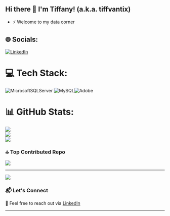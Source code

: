 ## Hi there 👋 I'm Tiffany! (a.k.a. **tiffvantix**)

- ⚡ Welcome to my data corner 

## 🌐 Socials:
[![LinkedIn](https://img.shields.io/badge/LinkedIn-%230077B5.svg?logo=linkedin&logoColor=white)](https://linkedin.com/in/linkedin.com/in/tiffany-l-b41852254) 

# 💻 Tech Stack:
![MicrosoftSQLServer](https://img.shields.io/badge/Microsoft%20SQL%20Server-CC2927?style=flat&logo=microsoft%20sql%20server&logoColor=white) ![MySQL](https://img.shields.io/badge/mysql-4479A1.svg?style=flat&logo=mysql&logoColor=white)![Adobe](https://img.shields.io/badge/adobe-%23FF0000.svg?style=flat&logo=adobe&logoColor=white)
# 📊 GitHub Stats:
![](https://github-readme-stats.vercel.app/api?username=Tiffvantix&theme=rose&hide_border=false&include_all_commits=true&count_private=true)<br/>
![](https://github-readme-streak-stats.herokuapp.com/?user=Tiffvantix&theme=rose&hide_border=false)<br/>
![](https://github-readme-stats.vercel.app/api/top-langs/?username=Tiffvantix&theme=rose&hide_border=false&include_all_commits=true&count_private=true&layout=compact)

### 🔝 Top Contributed Repo
![](https://github-contributor-stats.vercel.app/api?username=Tiffvantix&limit=5&theme=rose_pine&combine_all_yearly_contributions=true)

---
[![](https://visitcount.itsvg.in/api?id=Tiffvantix&icon=7&color=10)](https://visitcount.itsvg.in)

<!-- Proudly created with GPRM ( https://gprm.itsvg.in ) -->


### 📬 Let's Connect

💌 Feel free to reach out via [LinkedIn](linkedin.com/in/tiffany-l-b41852254) 

---
<!--
**Tiffvantix/Tiffvantix** is a ✨ _special_ ✨ repository because its `README.md` (this file) appears on your GitHub profile.

Here are some ideas to get you started:

- 🔭 I’m currently working on ...
- 🌱 I’m currently learning ...
- 👯 I’m looking to collaborate on ...
- 🤔 I’m looking for help with ...
- 💬 Ask me about ...
- 📫 How to reach me: ...
- 😄 Pronouns: ...
- ⚡ Fun fact: ...
-->
